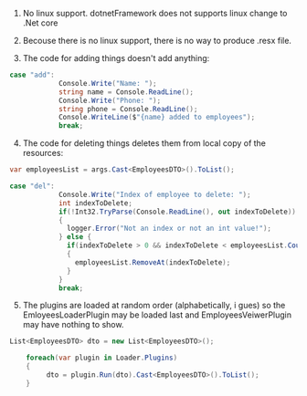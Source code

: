 1. No linux support. 
    dotnetFramework does not supports linux
    change to .Net core

2. Becouse there is no linux support, 
    there is no way to produce .resx file.

3. The code for adding things doesn't add anything:
``` c#
case "add":
            Console.Write("Name: ");
            string name = Console.ReadLine();
            Console.Write("Phone: ");
            string phone = Console.ReadLine();
            Console.WriteLine($"{name} added to employees");
            break;
```
4. The code for deleting things deletes them from local copy of the resources:

```c#
var employeesList = args.Cast<EmployeesDTO>().ToList();
```
```c#
case "del":
            Console.Write("Index of employee to delete: ");
            int indexToDelete;
            if(!Int32.TryParse(Console.ReadLine(), out indexToDelete))
            {
              logger.Error("Not an index or not an int value!");
            } else {
              if(indexToDelete > 0 && indexToDelete < employeesList.Count())
              {
                employeesList.RemoveAt(indexToDelete);
              }
            }
            break;
```
5. The plugins are loaded at random order (alphabetically, i gues)
    so the EmloyeesLoaderPlugin may be loaded last and EmployeesVeiwerPlugin 
    may have nothing to show.

```c#
List<EmployeesDTO> dto = new List<EmployeesDTO>();

    foreach(var plugin in Loader.Plugins)
    {
         dto = plugin.Run(dto).Cast<EmployeesDTO>().ToList();
    }
```
